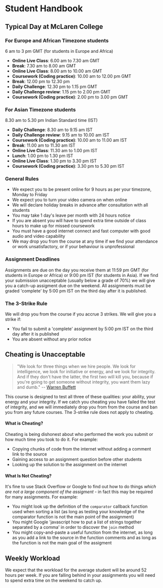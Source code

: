 # Student Handbook

## Typical Day at McLaren College
### For Europe and African Timezone students
6 am to 3 pm GMT (for students in Europe and Africa)
- **Online Live Class**: 6.00 am to 7.30 am GMT
- **Break**: 7.30 am to 8.00 am GMT
- **Online Live Class**: 8.00 am to 10.00 am GMT
- **Coursework (Coding practice)**: 10.00 am to 12.00 pm GMT
- **Break**: 12.00 pm to 12.30 pm
- **Daily Challenge**: 12.30 pm to 1.15 pm GMT
- **Daily Challenge review**: 1.15 pm to 2.00 pm GMT
- **Coursework (Coding practice)**: 2.00 pm to 3.00 pm GMT
 

### For Asian Timezone students
8.30 am to 5.30 pm Indian Standard time (IST)
- **Daily Challenge**: 8.30 am to 9.15 am IST
- **Daily Challenge review**: 9.15 am to 10.00 am IST
- **Coursework (Coding practice)**: 10.00 am to 11.00 am IST
- **Break**: 11.00 am to 11.30 am IST
- **Online Live Class**: 11.30 am to 1.00 pm IST
- **Lunch**: 1.00 pm to 1.30 pm IST
- **Online Live Class**: 1.30 pm to 3.30 pm IST
- **Coursework (Coding practice)**: 3.30 pm to 5.30 pm IST


### General Rules
- We expect you to be present online for 9 hours as per your timezone, Monday to Friday
- We expect you to turn your video camera on when online
- We will declare holiday breaks in advance after consultation with all students  
- You may take 1 day's leave per month with 24 hours notice
- If you are absent you will have to spend extra time outside of class hours to make up for missed coursework
- You must have a good internet connect and fast computer with good audio and video capability 
- We may drop you from the course at any time if we find your attendance or work unsatisfactory, or if your behaviour is unprofessional

### Assignment Deadlines
Assignments are due on the day you receive them at 11:59 pm GMT (for students in Europe or Africa) or 9:00 pm IST (for students in Asia).  If we find your submission unacceptable (usually below a grade of 70%) we will give you a catch-up assigment due on the weekend.  All assignments must be graded 'complete' by 5:00 pm IST on the third day after it is published. 

### The 3-Strike Rule
We will drop you from the course if you accrue 3 strikes.  We will give you a strike if:
- You fail to submit a 'complete' assignment by 5:00 pm IST on the third day after it is published 
- You are absent without any prior notice

## Cheating is Unacceptable

> "We look for three things when we hire people. We look for intelligence, we look for initiative or energy, and we 
> look for integrity. And if they don't have the latter, the first two will kill you, because if you're going to 
> get someone without integrity, you want them lazy and dumb."
>  -- [Warren Buffett](https://www.businessinsider.com/warren-buffett-hire-people-with-integrity-heres-how-to-find-them-9?r=AU&IR=T) 

This course is designed to test all three of these qualities: your ability, your energy and your integrity.  If we catch you cheating you have failed the test of integrity, and we will immediately drop you from from the course and ban you from any future courses.  The 3-strike rule does not apply to cheating.

#### What is Cheating?
Cheating is being dishonest about who performed the work you submit or how much time you took to do it.  For example:
- Copying chunks of code from the internet without adding a comment link to the source
- Gaining access to an assignment question before other students
- Looking up the solution to the assignment on the internet 

#### What Is Not Cheating?
It's fine to use Stack Overflow or Google to find out how to do things *which are not a large component of the assigment* - in fact this may be required for many assignments.  For example:
- You might look up the definition of the `comparator` callback function used when sorting a list (as long as testing your knowledge of the comparator function is not the main point of the assignment)
- You might Google 'javascript how to put a list of strings together separated by a comma' in order to discover the `join` method
- You might copy-and-paste a useful function from the internet, as long as you add a link to the source in the function comments and as long as the function is not the main goal of the assigment

## Weekly Workload
We expect that the workload for the average student will be around 52 hours per week.  If you are falling behind in your 
assignments you will need to spend extra time on the weekend to catch up.
 
